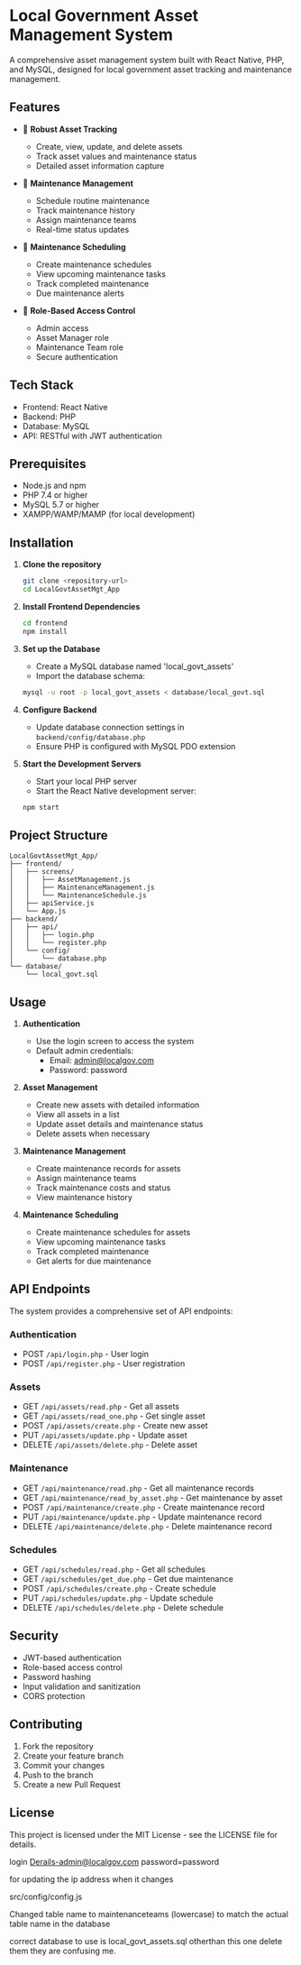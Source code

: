 # Local Government Asset Management System

A comprehensive asset management system built with React Native, PHP, and MySQL, designed for local government asset tracking and maintenance management.

## Features

- 🏢 **Robust Asset Tracking**
  - Create, view, update, and delete assets
  - Track asset values and maintenance status
  - Detailed asset information capture

- 🔧 **Maintenance Management**
  - Schedule routine maintenance
  - Track maintenance history
  - Assign maintenance teams
  - Real-time status updates

- 📅 **Maintenance Scheduling**
  - Create maintenance schedules
  - View upcoming maintenance tasks
  - Track completed maintenance
  - Due maintenance alerts

- 👥 **Role-Based Access Control**
  - Admin access
  - Asset Manager role
  - Maintenance Team role
  - Secure authentication

## Tech Stack

- Frontend: React Native
- Backend: PHP
- Database: MySQL
- API: RESTful with JWT authentication

## Prerequisites

- Node.js and npm
- PHP 7.4 or higher
- MySQL 5.7 or higher
- XAMPP/WAMP/MAMP (for local development)

## Installation

1. **Clone the repository**
   ```bash
   git clone <repository-url>
   cd LocalGovtAssetMgt_App
   ```

2. **Install Frontend Dependencies**
   ```bash
   cd frontend
   npm install
   ```

3. **Set up the Database**
   - Create a MySQL database named 'local_govt_assets'
   - Import the database schema:
   ```bash
   mysql -u root -p local_govt_assets < database/local_govt.sql
   ```

4. **Configure Backend**
   - Update database connection settings in `backend/config/database.php`
   - Ensure PHP is configured with MySQL PDO extension

5. **Start the Development Servers**
   - Start your local PHP server
   - Start the React Native development server:
   ```bash
   npm start
   ```

## Project Structure

```
LocalGovtAssetMgt_App/
├── frontend/
│   ├── screens/
│   │   ├── AssetManagement.js
│   │   ├── MaintenanceManagement.js
│   │   └── MaintenanceSchedule.js
│   ├── apiService.js
│   └── App.js
├── backend/
│   ├── api/
│   │   ├── login.php
│   │   └── register.php
│   └── config/
│       └── database.php
└── database/
    └── local_govt.sql
```

## Usage

1. **Authentication**
   - Use the login screen to access the system
   - Default admin credentials:
     - Email: admin@localgov.com
     - Password: password

2. **Asset Management**
   - Create new assets with detailed information
   - View all assets in a list
   - Update asset details and maintenance status
   - Delete assets when necessary

3. **Maintenance Management**
   - Create maintenance records for assets
   - Assign maintenance teams
   - Track maintenance costs and status
   - View maintenance history

4. **Maintenance Scheduling**
   - Create maintenance schedules for assets
   - View upcoming maintenance tasks
   - Track completed maintenance
   - Get alerts for due maintenance

## API Endpoints

The system provides a comprehensive set of API endpoints:

### Authentication
- POST `/api/login.php` - User login
- POST `/api/register.php` - User registration

### Assets
- GET `/api/assets/read.php` - Get all assets
- GET `/api/assets/read_one.php` - Get single asset
- POST `/api/assets/create.php` - Create new asset
- PUT `/api/assets/update.php` - Update asset
- DELETE `/api/assets/delete.php` - Delete asset

### Maintenance
- GET `/api/maintenance/read.php` - Get all maintenance records
- GET `/api/maintenance/read_by_asset.php` - Get maintenance by asset
- POST `/api/maintenance/create.php` - Create maintenance record
- PUT `/api/maintenance/update.php` - Update maintenance record
- DELETE `/api/maintenance/delete.php` - Delete maintenance record

### Schedules
- GET `/api/schedules/read.php` - Get all schedules
- GET `/api/schedules/get_due.php` - Get due maintenance
- POST `/api/schedules/create.php` - Create schedule
- PUT `/api/schedules/update.php` - Update schedule
- DELETE `/api/schedules/delete.php` - Delete schedule

## Security

- JWT-based authentication
- Role-based access control
- Password hashing
- Input validation and sanitization
- CORS protection

## Contributing

1. Fork the repository
2. Create your feature branch
3. Commit your changes
4. Push to the branch
5. Create a new Pull Request

## License

This project is licensed under the MIT License - see the LICENSE file for details.


login Derails-admin@localgov.com
password=password

for updating the ip address when it changes

  src/config/config.js

  Changed table name to maintenanceteams (lowercase) to match the actual table name in the database

  correct database to use is  local_govt_assets.sql  otherthan this one delete them they are confusing me.